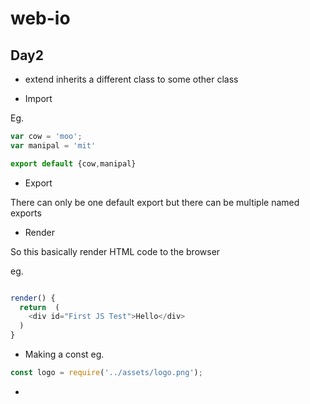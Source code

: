 # web-io

## Day2

- extend inherits a different class to some other class

- Import

Eg.
```javascript
var cow = 'moo';
var manipal = 'mit'

export default {cow,manipal}
```

- Export

There can only be one default export but there can be multiple named exports

- Render

So this basically render HTML code to the browser

eg.
```javascript

render() {
  return  (
    <div id="First JS Test">Hello</div>
  )
}
```
- Making a const
eg.
```javascript
const logo = require('../assets/logo.png');
```

- 
